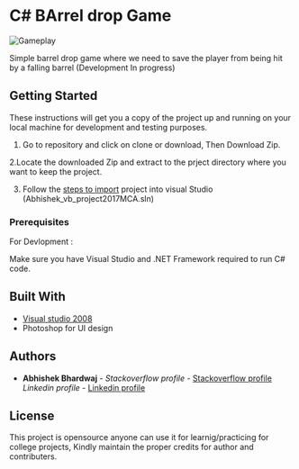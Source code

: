 # C\# BArrel drop Game

![Gameplay](https://media.giphy.com/media/9MJ7ePTrxCEzdS2D7Q/giphy.gif)

Simple barrel drop game where we need to save the player from being hit by a falling barrel (Development In progress)

## Getting Started

These instructions will get you a copy of the project up and running on your local machine for development and testing purposes.  

1. Go to repository and click on clone or download, Then Download Zip. 

2.Locate the downloaded Zip and extract to the prject directory where you want to keep the project.

3. Follow the [steps to import](http://support.objecteering.com/objecteering6.1/help/us/csharp_developer/using_visual_studio/importing_existing_vs_project.htm) project into visual Studio (Abhishek_vb_project2017MCA.sln)

### Prerequisites

For Devlopment :

Make sure you have Visual Studio and .NET Framework required to run C# code. 
 
## Built With

* [Visual studio 2008](https://www.microsoft.com/en-in/download/details.aspx?id=7873)
* Photoshop for UI design 
 
## Authors

* **Abhishek Bhardwaj** - *Stackoverflow profile* - [Stackoverflow profile](https://stackoverflow.com/users/6870223/abhi?tab=profile)
			  *Linkedin profile* - [Linkedin profile](https://www.linkedin.com/in/abhishek-bhardwaj-b16764166)
 

## License

This project is opensource anyone can use it for learnig/practicing for college projects, Kindly maintain the proper credits for author and contributers.
